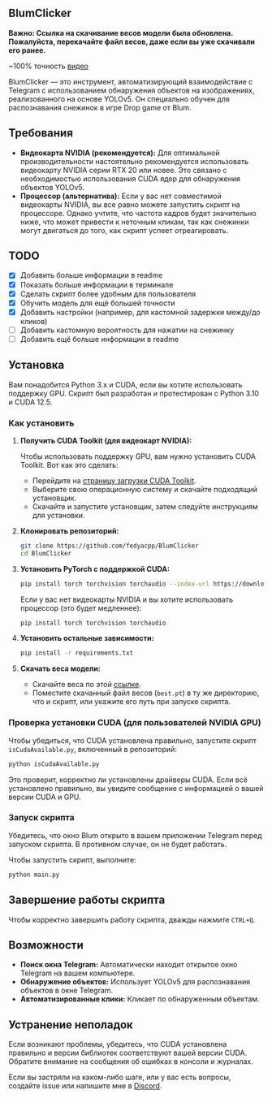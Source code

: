 ## BlumClicker

**Важно: Ссылка на скачивание весов модели была обновлена. Пожалуйста, перекачайте файл весов, даже если вы уже скачивали его ранее.**

~100% точность [видео](https://photos.app.goo.gl/YBA8ETyRXX5Evym99)

BlumClicker — это инструмент, автоматизирующий взаимодействие с Telegram с использованием обнаружения объектов на изображениях, реализованного на основе YOLOv5. Он специально обучен для распознавания снежинок в игре Drop game от Blum.

## Требования

* **Видеокарта NVIDIA (рекомендуется):** Для оптимальной производительности настоятельно рекомендуется использовать видеокарту NVIDIA серии RTX 20 или новее. Это связано с необходимостью использования CUDA ядер для обнаружения объектов YOLOv5.
* **Процессор (альтернатива):** Если у вас нет совместимой видеокарты NVIDIA, вы все равно можете запустить скрипт на процессоре. Однако учтите, что частота кадров будет значительно ниже, что может привести к неточным кликам, так как снежинки могут двигаться до того, как скрипт успеет отреагировать.

## TODO

- [x] Добавить больше информации в readme
- [x] Показать больше информации в терминале
- [x] Сделать скрипт более удобным для пользователя
- [x] Обучить модель для ещё большей точности
- [x] Добавить настройки (например, для кастомной задержки между/до кликов)
- [ ] Добавить кастомную вероятность для нажатии на снежинку
- [ ] Добавить ещё больше информации в readme

## Установка

Вам понадобится Python 3.x и CUDA, если вы хотите использовать поддержку GPU. Скрипт был разработан и протестирован с Python 3.10 и CUDA 12.5.

### Как установить

1. **Получить CUDA Toolkit (для видеокарт NVIDIA):**

   Чтобы использовать поддержку GPU, вам нужно установить CUDA Toolkit. Вот как это сделать:

   - Перейдите на [страницу загрузки CUDA Toolkit](https://developer.nvidia.com/cuda-downloads).
   - Выберите свою операционную систему и скачайте подходящий установщик.
   - Скачайте и запустите установщик, затем следуйте инструкциям для установки.

2. **Клонировать репозиторий:**
   ```bash
   git clone https://github.com/fedyacpp/BlumClicker
   cd BlumClicker
   ```

3. **Установить PyTorch с поддержкой CUDA:**
   ```bash
   pip install torch torchvision torchaudio --index-url https://download.pytorch.org/whl/cu121
   ```

   Если у вас нет видеокарты NVIDIA и вы хотите использовать процессор (это будет медленнее):
   ```bash
   pip install torch torchvision torchaudio
   ```

4. **Установить остальные зависимости:**
   ```bash
   pip install -r requirements.txt
   ```

5. **Скачать веса модели:**
   - Скачайте веса по этой [ссылке](https://drive.google.com/file/d/1lUTl4GulseoWs_vhPnYp0qkIYaumKMNg/view?usp=sharing).
   - Поместите скачанный файл весов (`best.pt`) в ту же директорию, что и скрипт, или укажите его путь при запуске скрипта.

### Проверка установки CUDA (для пользователей NVIDIA GPU)

Чтобы убедиться, что CUDA установлена правильно, запустите скрипт `isCudaAvailable.py`, включенный в репозиторий:

```bash
python isCudaAvailable.py
```

Это проверит, корректно ли установлены драйверы CUDA. Если всё установлено правильно, вы увидите сообщение с информацией о вашей версии CUDA и GPU.

### Запуск скрипта

Убедитесь, что окно Blum открыто в вашем приложении Telegram перед запуском скрипта. В противном случае, он не будет работать.

Чтобы запустить скрипт, выполните:
```bash
python main.py
```

## Завершение работы скрипта

Чтобы корректно завершить работу скрипта, дважды нажмите `CTRL+Q`.

## Возможности

- **Поиск окна Telegram:** Автоматически находит открытое окно Telegram на вашем компьютере.
- **Обнаружение объектов:** Использует YOLOv5 для распознавания объектов в окне Telegram.
- **Автоматизированные клики:** Кликает по обнаруженным объектам.

## Устранение неполадок

Если возникают проблемы, убедитесь, что CUDA установлена правильно и версии библиотек соответствуют вашей версии CUDA. Обратите внимание на сообщения об ошибках в консоли и журналах.

Если вы застряли на каком-либо шаге, или у вас есть вопросы, создайте issue или напишите мне в [Discord](https://discord.com/users/fedyacpp).
